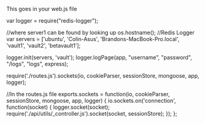 This goes in your web.js file

var logger = require("redis-logger");

//where server1 can be found by looking up os.hostname(); //Redis Logger var servers = ['ubuntu', 'Colin-Asus', 'Brandons-MacBook-Pro.local', 'vault1', 'vault2', 'betavault1'];

logger.init(servers, 'vault'); logger.logPage(app, "username", "password", "/logs", "logs", express);

require('./routes.js').sockets(io, cookieParser, sessionStore, mongoose, app, logger);

//In the routes.js file exports.sockets = function(io, cookieParser, sessionStore, mongoose, app, logger) { io.sockets.on('connection', function(socket) { logger.socket(socket); require('./api/utils/_controller.js').socket(socket, sessionStore); }); };